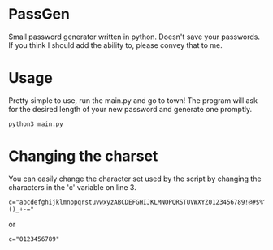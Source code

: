 # PassGen
Small password generator written in python.
Doesn't save your passwords. If you think I should add the ability to, please convey that to me.  

# Usage
Pretty simple to use, run the main.py and go to town!
The program will ask for the desired length of your new password and generate one promptly.

    python3 main.py

# Changing the charset
You can easily change the character set used by the script by
changing the characters in the 'c' variable on line 3.

    c="abcdefghijklmnopqrstuvwxyzABCDEFGHIJKLMNOPQRSTUVWXYZ0123456789!@#$%^&*()_+-="
or

    c="0123456789"
